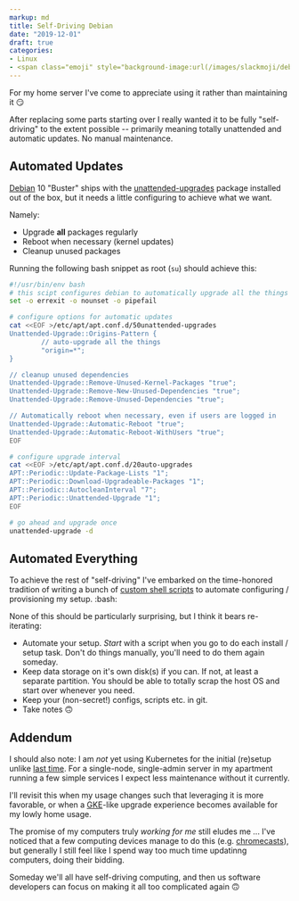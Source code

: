 ```yaml
---
markup: md
title: Self-Driving Debian
date: "2019-12-01"
draft: true
categories:
- Linux
- <span class="emoji" style="background-image:url(/images/slackmoji/debian.png)" title=":debian:"/>:debian:</span>
---
```


For my home server I've come to appreciate using it rather than maintaining it 😏

After replacing some parts starting over I really wanted it to be 
fully "self-driving" to the extent possible -- primarily meaning totally 
unattended and automatic updates. No manual maintenance.

## Automated Updates

[Debian] 10 "Buster" ships with the [unattended-upgrades] package installed 
out of the box, but it needs a little configuring to achieve what we want.

Namely:

- Upgrade **all** packages regularly
- Reboot when necessary (kernel updates)
- Cleanup unused packages

Running the following bash snippet as root (`su`) should achieve this:

```bash
#!/usr/bin/env bash
# this scipt configures debian to automatically upgrade all the things
set -o errexit -o nounset -o pipefail

# configure options for automatic updates
cat <<EOF >/etc/apt/apt.conf.d/50unattended-upgrades
Unattended-Upgrade::Origins-Pattern {
        // auto-upgrade all the things
        "origin=*";
}

// cleanup unused dependencies
Unattended-Upgrade::Remove-Unused-Kernel-Packages "true";
Unattended-Upgrade::Remove-New-Unused-Dependencies "true";
Unattended-Upgrade::Remove-Unused-Dependencies "true";

// Automatically reboot when necessary, even if users are logged in
Unattended-Upgrade::Automatic-Reboot "true";
Unattended-Upgrade::Automatic-Reboot-WithUsers "true";
EOF

# configure upgrade interval
cat <<EOF >/etc/apt/apt.conf.d/20auto-upgrades
APT::Periodic::Update-Package-Lists "1";
APT::Periodic::Download-Upgradeable-Packages "1";
APT::Periodic::AutocleanInterval "7";
APT::Periodic::Unattended-Upgrade "1";
EOF

# go ahead and upgrade once
unattended-upgrade -d
```

## Automated Everything

To achieve the rest of "self-driving" I've embarked on the time-honored
tradition of writing a bunch of [custom shell scripts] to automate configuring /
provisioning my setup. <span class="emoji" style="background-image:url(/images/slackmoji/bash.png)" title=":bash:"/>:bash:</span>

None of this should be particularly surprising, but I think it bears re-iterating:

- Automate your setup. _Start_ with a script when you go to do each install / setup task. Don't do things manually, you'll need to do them again someday.
- Keep data storage on it's own disk(s) if you can. If not, at least a separate
partition. You should be able to totally scrap the host OS and start over whenever
you need.
- Keep your (non-secret!) configs, scripts etc. in git.
- Take notes 🙃

## Addendum

I should also note: I am *not* yet using Kubernetes for the initial (re)setup unlike [last time].
For a single-node, single-admin server in my apartment running a few simple services I expect less maintenance without it currently. 

I'll revisit this when my usage changes such that leveraging it is more favorable, or
when a [GKE]-like upgrade experience becomes available for my lowly home usage.

The promise of my computers truly _working for me_ still eludes me ...
I've noticed that a few computing devices manage to do this (e.g. [chromecasts]), 
but generally I still feel like I spend way too much time updatinng computers, doing their bidding.

Someday we'll all have self-driving computing, and then us software developers can
focus on making it all too complicated again 🙃

[Debian]: https://www.debian.org/
[unattended-upgrades]: https://packages.debian.org/unattended-upgrades
[custom shell scripts]: https://github.com/BenTheElder/dotfiles/tree/master/server
[last time]: http://localhost:1313/posts/migrating-my-site-to-kubernetes/
[GKE]: https://cloud.google.com/kubernetes-engine/
[chromecasts]: https://en.wikipedia.org/wiki/Chromecast